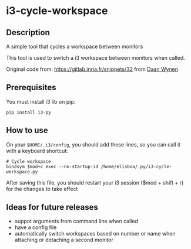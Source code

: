 # i3-cycle-workspace


## Description

A simple tool that cycles a workspace between monitors

This tool is used to switch a i3 workspace between monitors when called.

Original code from: https://gitlab.inria.fr/snippets/32 from [Daan Wynen](https://gitlab.inria.fr/dwynen)

## Prerequisites

You must install i3 lib on pip:
```
pip install i3-py
```

## How to use

On your `$HOME/.i3/config`, you should add these lines, so you can call it with a keyboard shortcut:

```
# Cycle workspace
bindsym $mod+c exec --no-startup-id /home/elisboa/.py/i3-cycle-workspace.py
```

After saving this file, you should restart your i3 session ($mod + shift + r) for the changes to take effect


## Ideas for future releases

- suppot arguments from command line when called
- have a config file
- automatically switch workspaces based on number or name when attaching or detaching a second monitor

